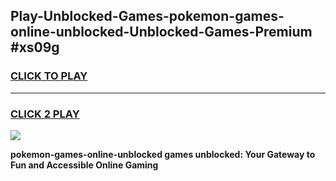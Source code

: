 
## Play-Unblocked-Games-pokemon-games-online-unblocked-Unblocked-Games-Premium #xs09g
<h3>
<a href="https://premium.freeplayer.one?title=pokemon-games-online-unblocked&ref=12M">CLICK TO PLAY</a></h3>
<hr>

<h3>
<a href="https://premium.freeplayer.one?title=pokemon-games-online-unblocked&ref=12M">CLICK 2 PLAY</a>
  
</h3>

<a href="https://premium.freeplayer.one?title=pokemon-games-online-unblocked&ref=12M"><img src="https://clearcache.store/games.png"></a>


**pokemon-games-online-unblocked games unblocked: Your Gateway to Fun and Accessible Online Gaming**
